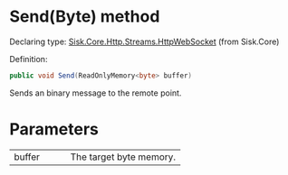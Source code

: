 <!--

Copyrights 2023 Sisk Framework - CypherPotato
Published under MIT license

!!! DO NOT EDIT THIS FILE !!!
This file was generated by a tool in the Sisk package. To edit the information in this documentation,
edit the XML documentation present in the Sisk source code.

-->


# Send(Byte) method

Declaring type: [Sisk.Core.Http.Streams.HttpWebSocket](/spec/Sisk.Core.Http.Streams.HttpWebSocket.md) (from Sisk.Core)


Definition:

```cs
public void Send(ReadOnlyMemory<byte> buffer)
```

Sends an binary message to the remote point.


# Parameters

<table>
    <tbody>
<tr>
    <td width="33%">buffer</td>
    <td>The target byte memory.</td>
</tr>
    </tbody>
</table>
